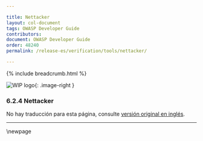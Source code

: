 ```yaml
---

title: Nettacker
layout: col-document
tags: OWASP Developer Guide
contributors:
document: OWASP Developer Guide
order: 48240
permalink: /release-es/verification/tools/nettacker/

---
```


{% include breadcrumb.html %}

<style type="text/css">
.image-right {
  height: 180px;
  display: block;
  margin-left: auto;
  margin-right: auto;
  float: right;
}
</style>

![WIP logo](../../../assets/images/dg_wip.png "Work in progress"){: .image-right }

### 6.2.4 Nettacker

No hay traducción para esta página, consulte [versión original en inglés][release080204].

----

[release080204]: https://github.com/OWASP/www-project-developer-guide/blob/main/release/08-verification/02-tools/04-nettacker.md

\newpage
